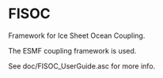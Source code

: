 FISOC
=====

Framework for Ice Sheet Ocean Coupling.

The ESMF coupling framework is used.

See doc/FISOC_UserGuide.asc for more info.
